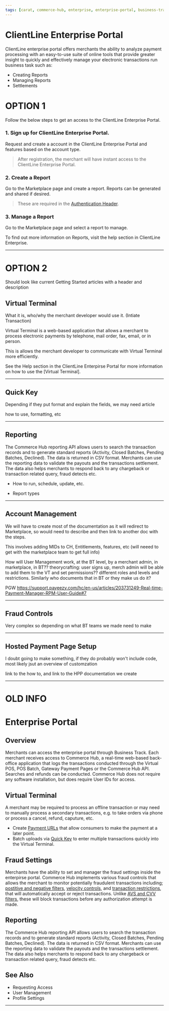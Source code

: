 ```yaml
---
tags: [carat, commerce-hub, enterprise, enterprise-portal, business-track, virtual-terminal, reporting, settings]
---
```


# ClientLine Enterprise Portal

ClientLine enterprise portal offers merchants the ability to analyze payment processing with an easy-to-use suite of online tools that provide greater insight to quickly and effectively manage your electronic transactions run business task such as:

- Creating Reports
- Managing Reports
- Settlements



# OPTION 1



Follow the below steps to get an access to the ClientLine Enterprise Portal.

### 1. Sign up for ClientLine Enterprise Portal.

Request and create a account in the ClientLine Enterprise Portal and features based on the account type.

<!-- theme: info -->
> After registration, the merchant will have instant access to the ClientLine Enterprise Portal.

### 2. Create a Report

Go to the Marketplace page and create a report. Reports can be generated and shared if desired.

<!-- theme: info -->
> These are required in the [Authentication Header](?path=docs/Resources/API-Documents/Authentication-Header.md).

### 3. Manage a Report

Go to the Marketplace page and select a report to manage. 


To find out more information on Reports, visit the help section in ClientLine Enterprise.


---

# OPTION 2

Should look like current Getting Started articles with a header and description

## Virtual Terminal

What it is, who/why the merchant developer would use it. (Intiate Transaction)

Virtual Terminal is a web-based application that allows a merchant to process electronic payments by telephone, mail order, fax, email, or in person. 

This is allows the merchant developer to communicate with Virtual Terminal more efficiently.

See the Help section in the ClientLine Enterpirse Portal for more information on how to use the [Virtual Terminal]. 


---

## Quick Key

Depending if they put format and explain the fields, we may need article

how to use, formatting, etc

---

## Reporting


The Commerce Hub reporting API allows users to search the transaction records and to generate standard reports (Activity, Closed Batches, Pending Batches, Declined). The data is returned in CSV format. Merchants can use the reporting data to validate the payouts and the transactions settlement. The data also helps merchants to respond back to any chargeback or transaction related query, fraud detects etc.

- How to run, schedule, update, etc. 

- Report types


---

## Account Management

We will have to create most of the documentation as it will redirect to Marketplace, so would need to describe and then link to another doc with the steps.

This involves adding MIDs to CH, Entitlements, features, etc (will neeed to get with the marketplace team to get full info)

How will User Management work, at the BT level, by a merchant admin, in marketplace, in BT??
theorycrafting: user signs up, merch admin will be able to add them to the VT and set permissions?? different roles and levels and restrictions. Similarly who documents that in BT or they make us do it? 

PGW https://support.payeezy.com/hc/en-us/articles/203731249-Real-time-Payment-Manager-RPM-User-Guide#7

---

## Fraud Controls

Very complex so depending on what BT teams we made need to make

---

## Hosted Payment Page Setup

I doubt going to make something, if they do probably won't include code, most likely jsut an overview of customzation

link to the how to, and link to the HPP documentation we create

---

# OLD INFO

# Enterprise Portal

## Overview

Merchants can access the enterprise portal through Business Track. Each merchant receives access to Commerce Hub, a real-time web-based back-office application that logs the transactions conducted through the Virtual POS, POS Batch, Gateway Payment Pages or the Commerce Hub API. Searches and refunds can be conducted. Commerce Hub does not require any software installation, but does require User IDs for access.

## Virtual Terminal

A merchant may be required to process an offline transaction or may need to manually process a secondary transactions, e.g. to take orders via phone or process a cancel, refund, caputure, etc.

- Create [Payment URLs](?path=docs/Online-Mobile-Digital/Payment-URL/Payment-URL.md) that allow consumers to make the payment at a later point.
- Batch uploads via [Quick Key](?path=docs/Online-Mobile-Digital/Virtual-Terminal/Quick-Key.md) to enter multiple transactions quickly into the Virtual Terminal.

## Fraud Settings
Merchants have the ability to set and manager the fraud settings inside the enterpirse portal. Commerce Hub implements various fraud controls that allows the merchant to monitor potentially fraudulent transactions including; [postitive and negative filters](?path=docs/Resources/Guides/Fraud/Fraud-Settings-Filters.md), [velocity controls](?path=docs/Resources/Guides/Fraud/Fraud-Settings-Velocity.md), and [transaction restrictions](?path=docs/Resources/Guides/Fraud/Fraud-Settings-Restrictions.md), that will automatically accept or reject transactions. Unlike [AVS and CVV filters](?path=docs/Resources/Guides/Fraud/Fraud-Settings-AVS-CVV.md), these will block transactions before any authorization attempt is made.

## Reporting

The Commerce Hub reporting API allows users to search the transaction records and to generate standard reports (Activity, Closed Batches, Pending Batches, Declined). The data is returned in CSV format. Merchants can use the reporting data to validate the payouts and the transactions settlement. The data also helps merchants to respond back to any chargeback or transaction related query, fraud detects etc.


## See Also

- Requesting Access
- User Management
- Profile Settings

---

